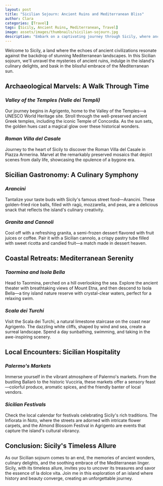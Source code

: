 ```yaml
---
layout: post
title: "Sicilian Sojourn: Ancient Ruins and Mediterranean Bliss"
author: Clara
categories: [Travel]
tags: [Sicily, Ancient Ruins, Mediterranean, Travel]
image: assets/images/thumbnails/sicilian-sojourn.jpg
description: "Embark on a captivating journey through Sicily, where ancient ruins whisper tales of history, and the Mediterranean unfolds its tranquil beauty. Join me as we explore the cultural treasures and blissful landscapes of this enchanting Italian island."
---
```


Welcome to Sicily, a land where the echoes of ancient civilizations resonate against the backdrop of stunning Mediterranean landscapes. In this Sicilian sojourn, we'll unravel the mysteries of ancient ruins, indulge in the island's culinary delights, and bask in the blissful embrace of the Mediterranean sun.

## **Archaeological Marvels: A Walk Through Time**

### *Valley of the Temples (Valle dei Templi)*

Our journey begins in Agrigento, home to the Valley of the Temples—a UNESCO World Heritage site. Stroll through the well-preserved ancient Greek temples, including the iconic Temple of Concordia. As the sun sets, the golden hues cast a magical glow over these historical wonders.

### *Roman Villa del Casale*

Journey to the heart of Sicily to discover the Roman Villa del Casale in Piazza Armerina. Marvel at the remarkably preserved mosaics that depict scenes from daily life, showcasing the opulence of a bygone era.

## **Sicilian Gastronomy: A Culinary Symphony**

### *Arancini*

Tantalize your taste buds with Sicily's famous street food—Arancini. These golden-fried rice balls, filled with ragù, mozzarella, and peas, are a delicious snack that reflects the island's culinary creativity.

### *Granita and Cannoli*

Cool off with a refreshing granita, a semi-frozen dessert flavored with fruit juices or coffee. Pair it with a Sicilian cannolo, a crispy pastry tube filled with sweet ricotta and candied fruit—a match made in dessert heaven.

## **Coastal Retreats: Mediterranean Serenity**

### *Taormina and Isola Bella*

Head to Taormina, perched on a hill overlooking the sea. Explore the ancient theater with breathtaking views of Mount Etna, and then descend to Isola Bella—a tiny island nature reserve with crystal-clear waters, perfect for a relaxing swim.

### *Scala dei Turchi*

Visit the Scala dei Turchi, a natural limestone staircase on the coast near Agrigento. The dazzling white cliffs, shaped by wind and sea, create a surreal landscape. Spend a day sunbathing, swimming, and taking in the awe-inspiring scenery.

## **Local Encounters: Sicilian Hospitality**

### *Palermo's Markets*

Immerse yourself in the vibrant atmosphere of Palermo's markets. From the bustling Ballarò to the historic Vucciria, these markets offer a sensory feast—colorful produce, aromatic spices, and the friendly banter of local vendors.

### *Sicilian Festivals*

Check the local calendar for festivals celebrating Sicily's rich traditions. The Infiorata in Noto, where the streets are adorned with intricate flower carpets, and the Almond Blossom Festival in Agrigento are events that capture the island's cultural vibrancy.

## **Conclusion: Sicily's Timeless Allure**

As our Sicilian sojourn comes to an end, the memories of ancient wonders, culinary delights, and the soothing embrace of the Mediterranean linger. Sicily, with its timeless allure, invites you to uncover its treasures and savor the essence of la dolce vita. Join me in this exploration of an island where history and beauty converge, creating an unforgettable journey.

